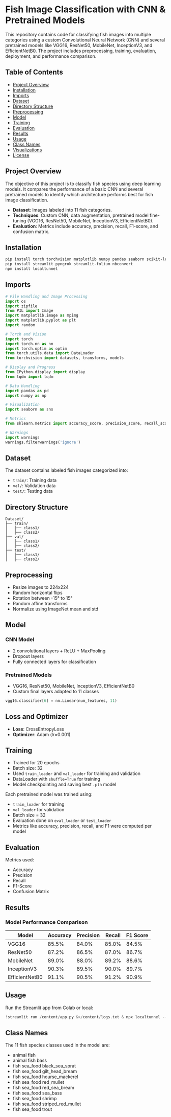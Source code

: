# Fish Image Classification with CNN & Pretrained Models

This repository contains code for classifying fish images into multiple categories using a custom Convolutional Neural Network (CNN) and several pretrained models like VGG16, ResNet50, MobileNet, InceptionV3, and EfficientNetB0. The project includes preprocessing, training, evaluation, deployment, and performance comparison.

## Table of Contents
- [Project Overview](#project-overview)
- [Installation](#installation)
- [Imports](#imports)
- [Dataset](#dataset)
- [Directory Structure](#directory-structure)
- [Preprocessing](#preprocessing)
- [Model](#model)
- [Training](#training)
- [Evaluation](#evaluation)
- [Results](#results)
- [Usage](#usage)
- [Class Names](#class-names)
- [Visualizations](#visualizations)
- [License](#license)

## Project Overview
The objective of this project is to classify fish species using deep learning models. It compares the performance of a basic CNN and several pretrained models to identify which architecture performs best for fish image classification.

- **Dataset**: Images labeled into 11 fish categories.
- **Techniques**: Custom CNN, data augmentation, pretrained model fine-tuning (VGG16, ResNet50, MobileNet, InceptionV3, EfficientNetB0).
- **Evaluation**: Metrics include accuracy, precision, recall, F1-score, and confusion matrix.

## Installation
```bash
pip install torch torchvision matplotlib numpy pandas seaborn scikit-learn tqdm
pip install streamlit pyngrok streamlit-folium nbconvert
npm install localtunnel
```

## Imports
```python
# File Handling and Image Processing
import os
import zipfile
from PIL import Image
import matplotlib.image as mpimg
import matplotlib.pyplot as plt
import random

# Torch and Vision
import torch
import torch.nn as nn
import torch.optim as optim
from torch.utils.data import DataLoader
from torchvision import datasets, transforms, models

# Display and Progress
from IPython.display import display
from tqdm import tqdm

# Data Handling
import pandas as pd
import numpy as np

# Visualization
import seaborn as sns

# Metrics
from sklearn.metrics import accuracy_score, precision_score, recall_score, f1_score, confusion_matrix

# Warnings
import warnings
warnings.filterwarnings('ignore')
```

## Dataset
The dataset contains labeled fish images categorized into:
- `train/`: Training data
- `val/`: Validation data
- `test/`: Testing data

## Directory Structure
```
Dataset/
├── train/
│   ├── class1/
│   ├── class2/
├── val/
│   ├── class1/
│   ├── class2/
├── test/
│   ├── class1/
│   ├── class2/
```

## Preprocessing
- Resize images to 224x224
- Random horizontal flips
- Rotation between -15° to 15°
- Random affine transforms
- Normalize using ImageNet mean and std

## Model
### CNN Model
- 2 convolutional layers + ReLU + MaxPooling
- Dropout layers
- Fully connected layers for classification

### Pretrained Models
- VGG16, ResNet50, MobileNet, InceptionV3, EfficientNetB0
- Custom final layers adapted to 11 classes
```python
vgg16.classifier[6] = nn.Linear(num_features, 11)
```

## Loss and Optimizer
- **Loss**: CrossEntropyLoss
- **Optimizer**: Adam (lr=0.001)

## Training
- Trained for 20 epochs
- Batch size: 32
- Used `train_loader` and `val_loader` for training and validation
- DataLoader with `shuffle=True` for training
- Model checkpointing and saving best `.pth` model

Each pretrained model was trained using:
- `train_loader` for training
- `val_loader` for validation
- Batch size = 32
- Evaluation done on `eval_loader` or `test_loader`
- Metrics like accuracy, precision, recall, and F1 were computed per model

## Evaluation
Metrics used:
- Accuracy
- Precision
- Recall
- F1-Score
- Confusion Matrix

## Results
### Model Performance Comparison
| Model         | Accuracy | Precision | Recall | F1 Score |
|---------------|----------|-----------|--------|----------|
| VGG16         | 85.5%    | 84.0%     | 85.0%  | 84.5%    |
| ResNet50      | 87.2%    | 86.5%     | 87.0%  | 86.7%    |
| MobileNet     | 89.0%    | 88.0%     | 89.2%  | 88.6%    |
| InceptionV3   | 90.3%    | 89.5%     | 90.0%  | 89.7%    |
| EfficientNetB0| 91.1%    | 90.5%     | 91.2%  | 90.9%    |

## Usage
Run the Streamlit app from Colab or local:
```python
!streamlit run /content/app.py &>/content/logs.txt & npx localtunnel --port 8501
```

## Class Names
The 11 fish species classes used in the model are:

- animal fish
- animal fish bass
- fish sea_food black_sea_sprat
- fish sea_food gilt_head_bream
- fish sea_food hourse_mackerel
- fish sea_food red_mullet
- fish sea_food red_sea_bream
- fish sea_food sea_bass
- fish sea_food shrimp
- fish sea_food striped_red_mullet
- fish sea_food trout


```

